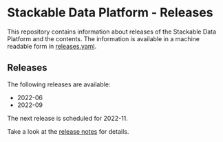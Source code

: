 # Stackable Data Platform - Releases

This repository contains information about releases of the Stackable Data Platform and the contents.
The information is available in a machine readable form in [releases.yaml](https://github.com/stackabletech/release/blob/main/releases.yaml).

## Releases

The following releases are available:

- 2022-06
- 2022-09

The next release is scheduled for 2022-11.

Take a look at the [release notes](https://docs.stackable.tech/home/stable/release_notes.html) for details.
